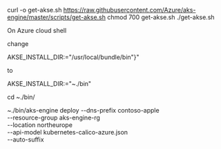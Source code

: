

curl -o get-akse.sh https://raw.githubusercontent.com/Azure/aks-engine/master/scripts/get-akse.sh
chmod 700 get-akse.sh
./get-akse.sh

On Azure cloud shell

change 


AKSE_INSTALL_DIR:="/usr/local/bundle/bin"}"

to 

AKSE_INSTALL_DIR:="~./bin"


cd \~./bin/


~./bin/aks-engine deploy --dns-prefix contoso-apple \
    --resource-group aks-engine-rg \
    --location northeurope \
    --api-model kubernetes-calico-azure.json \
    --auto-suffix
